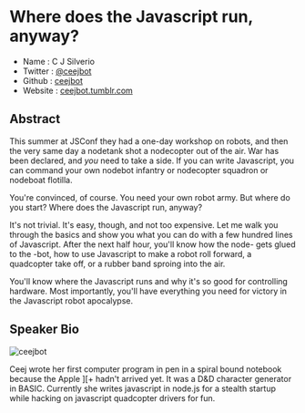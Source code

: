 # Where does the Javascript run, anyway?

* Name      : C J Silverio
* Twitter   : [@ceejbot][]
* Github    : [ceejbot][]
* Website   : [ceejbot.tumblr.com][]

## Abstract

This summer at JSConf they had a one-day workshop on robots, and then the very same day a nodetank shot a nodecopter out of the air. War has been declared, and *you* need to take a side. If you can write Javascript, you can command your own nodebot infantry or nodecopter squadron or nodeboat flotilla.

You're convinced, of course. You need your own robot army. But where do you start? Where does the Javascript run, anyway?

It's not trivial. It's easy, though, and not too expensive. Let me walk you through the basics and show you what you can do with a few hundred lines of Javascript. After the next half hour, you'll know how the node- gets glued to the -bot, how to use Javascript to make a robot roll forward, a quadcopter take off, or a rubber band sproing into the air. 

You'll know where the Javascript runs and why it's so good for controlling hardware. Most importantly, you'll have everything you need for victory in the Javascript robot apocalypse.

## Speaker Bio

![ceejbot](https://raw.github.com/cascadiajs/2013.cascadiajs.com/master/images/ceejbot.png)

Ceej wrote her first computer program in pen in a spiral bound notebook because the Apple ][+ hadn't arrived yet. It was a D&D character generator in BASIC. Currently she writes javascript in node.js for a stealth startup while hacking on javascript quadcopter drivers for fun.

[@ceejbot]:http://twitter.com/ceejbot
[ceejbot]:http://github.com/ceejbot
[ceejbot.tumblr.com]:http://ceejbot.tumblr.com/
